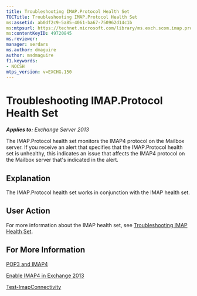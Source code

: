 ```yaml
---
title: Troubleshooting IMAP.Protocol Health Set
TOCTitle: Troubleshooting IMAP.Protocol Health Set
ms:assetid: ab0df2c9-5a85-4061-ba67-750962d14c1b
ms:mtpsurl: https://technet.microsoft.com/library/ms.exch.scom.imap.protocol(v=EXCHG.150)
ms:contentKeyID: 49720845
ms.reviewer: 
manager: serdars
ms.author: dmaguire
author: msdmaguire
f1.keywords:
- NOCSH
mtps_version: v=EXCHG.150
---
```


# Troubleshooting IMAP.Protocol Health Set

_**Applies to:** Exchange Server 2013_

The IMAP.Protocol health set monitors the IMAP4 protocol on the Mailbox server. If you receive an alert that specifies that the IMAP.Protocol health set is unhealthy, this indicates an issue that affects the IMAP4 protocol on the Mailbox server that's indicated in the alert.

## Explanation

The IMAP.Protocol health set works in conjunction with the IMAP health set.

## User Action

For more information about the IMAP health set, see [Troubleshooting IMAP Health Set](troubleshooting-imap-health-set.md).

## For More Information

[POP3 and IMAP4](../../pop3-and-imap4-in-exchange-server-2013-exchange-2013-help.md)

[Enable IMAP4 in Exchange 2013](../../enable-imap4-in-exchange-2013-exchange-2013-help.md)

[Test-ImapConnectivity](/powershell/module/exchange/Test-ImapConnectivity)